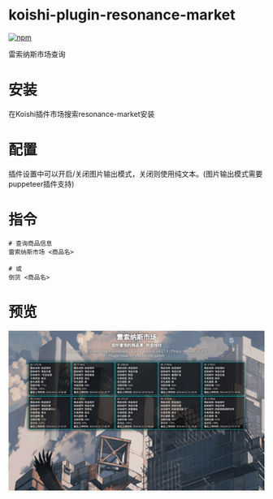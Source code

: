 # koishi-plugin-resonance-market

[![npm](https://img.shields.io/npm/v/koishi-plugin-resonance-market?style=flat-square)](https://www.npmjs.com/package/koishi-plugin-resonance-market)

雷索纳斯市场查询

# 安装
在Koishi插件市场搜索resonance-market安装

# 配置
插件设置中可以开启/关闭图片输出模式，关闭则使用纯文本。(图片输出模式需要puppeteer插件支持)

# 指令
```shell
# 查询商品信息
雷索纳斯市场 <商品名>

# 或
倒货 <商品名>
```

# 预览
![preview](./.github/preview.png)